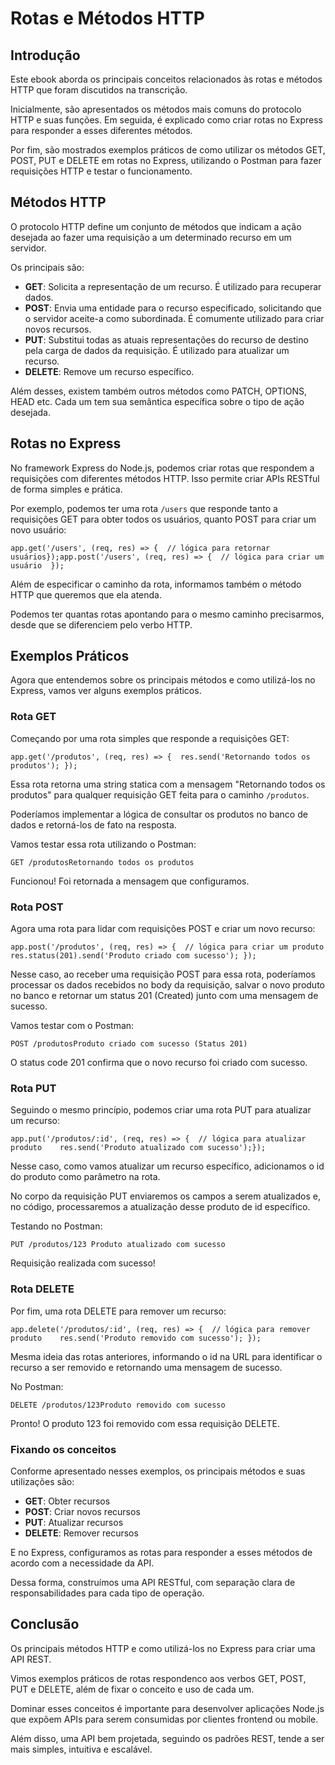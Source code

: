 <h1>Rotas e Métodos HTTP</h1>

<h2>Introdução</h2>

<p>Este ebook aborda os principais conceitos relacionados às rotas e métodos HTTP que foram discutidos na transcrição.</p><p>Inicialmente, são apresentados os métodos mais comuns do protocolo HTTP e suas funções. Em seguida, é explicado como criar rotas no Express para responder a esses diferentes métodos.</p>

<p>Por fim, são mostrados exemplos práticos de como utilizar os métodos GET, POST, PUT e DELETE em rotas no Express, utilizando o Postman para fazer requisições HTTP e testar o funcionamento.</p>

<h2>Métodos HTTP</h2>

<p>O protocolo HTTP define um conjunto de métodos que indicam a ação desejada ao fazer uma requisição a um determinado recurso em um servidor.</p>

<p>Os principais são:</p>

<ul>
    <li><strong>GET</strong>: Solicita a representação de um recurso. É utilizado para recuperar dados.</li>
    <li><strong>POST</strong>: Envia uma entidade para o recurso especificado, solicitando que o servidor aceite-a como subordinada. É comumente utilizado para criar novos recursos.</li>
    <li><strong>PUT</strong>: Substitui todas as atuais representações do recurso de destino pela carga de dados da requisição. É utilizado para atualizar um recurso.</li>
    <li><strong>DELETE</strong>: Remove um recurso específico.</li>
</ul>

<p>Além desses, existem também outros métodos como PATCH, OPTIONS, HEAD etc. Cada um tem sua semântica específica sobre o tipo de ação desejada.</p>

<h2>Rotas no Express</h2>

<p>No framework Express do Node.js, podemos criar rotas que respondem a requisições com diferentes métodos HTTP. Isso permite criar APIs RESTful de forma simples e prática.</p>

<p>Por exemplo, podemos ter uma rota <code>/users</code> que responde tanto a requisições GET para obter todos os usuários, quanto POST para criar um novo usuário:</p>

<pre><code class="language-js">app.get('/users', (req, res) =&gt; {  // lógica para retornar usuários});app.post('/users', (req, res) =&gt; {  // lógica para criar um usuário  });</code></pre>

<p>Além de especificar o caminho da rota, informamos também o método HTTP que queremos que ela atenda.</p>

<p>Podemos ter quantas rotas apontando para o mesmo caminho precisarmos, desde que se diferenciem pelo verbo HTTP.</p>

<h2>Exemplos Práticos</h2>

<p>Agora que entendemos sobre os principais métodos e como utilizá-los no Express, vamos ver alguns exemplos práticos.</p>

<h3>Rota GET</h3>

<p>Começando por uma rota simples que responde a requisições GET:</p>

<pre><code class="language-js">app.get('/produtos', (req, res) =&gt; {  res.send('Retornando todos os produtos'); });</code></pre>

<p>Essa rota retorna uma string statica com a mensagem &quot;Retornando todos os produtos&quot; para qualquer requisição GET feita para o caminho <code>/produtos</code>.</p>

<p>Poderíamos implementar a lógica de consultar os produtos no banco de dados e retorná-los de fato na resposta.</p><p>Vamos testar essa rota utilizando o Postman:</p>

<pre><code>GET /produtosRetornando todos os produtos</code></pre>

<p>Funcionou! Foi retornada a mensagem que configuramos.</p>

<h3>Rota POST</h3>

<p>Agora uma rota para lidar com requisições POST e criar um novo recurso:</p>

<pre><code class="language-js">app.post('/produtos', (req, res) =&gt; {  // lógica para criar um produto  res.status(201).send('Produto criado com sucesso'); });</code></pre>

<p>Nesse caso, ao receber uma requisição POST para essa rota, poderíamos processar os dados recebidos no body da requisição, salvar o novo produto no banco e retornar um status 201 (Created) junto com uma mensagem de sucesso.</p>

<p>Vamos testar com o Postman:</p>

<pre><code>POST /produtosProduto criado com sucesso (Status 201)</code></pre>

<p>O status code 201 confirma que o novo recurso foi criado com sucesso.</p>

<h3>Rota PUT</h3>

<p>Seguindo o mesmo princípio, podemos criar uma rota PUT para atualizar um recurso:</p>

<pre><code class="language-js">app.put('/produtos/:id', (req, res) =&gt; {  // lógica para atualizar produto    res.send('Produto atualizado com sucesso');});</code></pre>

<p>Nesse caso, como vamos atualizar um recurso específico, adicionamos o id do produto como parâmetro na rota.</p>

<p>No corpo da requisição PUT enviaremos os campos a serem atualizados e, no código, processaremos a atualização desse produto de id específico.</p>

<p>Testando no Postman:</p>

<pre><code>PUT /produtos/123 Produto atualizado com sucesso</code></pre>

<p>Requisição realizada com sucesso!</p>

<h3>Rota DELETE</h3>

<p>Por fim, uma rota DELETE para remover um recurso:</p>

<pre><code class="language-js">app.delete('/produtos/:id', (req, res) =&gt; {  // lógica para remover produto    res.send('Produto removido com sucesso'); });</code></pre>


<p>Mesma ideia das rotas anteriores, informando o id na URL para identificar o recurso a ser removido e retornando uma mensagem de sucesso.</p>

<p>No Postman:</p>

<pre><code>DELETE /produtos/123Produto removido com sucesso  </code></pre>

<p>Pronto! O produto 123 foi removido com essa requisição DELETE.</p>

<h3>Fixando os conceitos</h3>

<p>Conforme apresentado nesses exemplos, os principais métodos e suas utilizações são:</p>

<ul>
    <li><strong>GET</strong>: Obter recursos</li>
    <li><strong>POST</strong>: Criar novos recursos</li>
    <li><strong>PUT</strong>: Atualizar recursos</li>
    <li><strong>DELETE</strong>: Remover recursos</li>
</ul>

<p>E no Express, configuramos as rotas para responder a esses métodos de acordo com a necessidade da API.</p>

<p>Dessa forma, construímos uma API RESTful, com separação clara de responsabilidades para cada tipo de operação.</p>

<h2>Conclusão</h2>

<p>Os principais métodos HTTP e como utilizá-los no Express para criar uma API REST.</p>

<p>Vimos exemplos práticos de rotas respondenco aos verbos GET, POST, PUT e DELETE, além de fixar o conceito e uso de cada um.</p>
<p>Dominar esses conceitos é importante para desenvolver aplicações Node.js que expõem APIs para serem consumidas por clientes frontend ou mobile.</p>
<p>Além disso, uma API bem projetada, seguindo os padrões REST, tende a ser mais simples, intuitiva e escalável.</p>